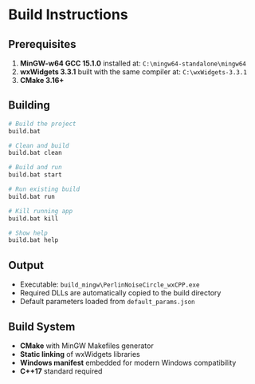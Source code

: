# Build Instructions

## Prerequisites

1. **MinGW-w64 GCC 15.1.0** installed at: `C:\mingw64-standalone\mingw64`
2. **wxWidgets 3.3.1** built with the same compiler at: `C:\wxWidgets-3.3.1`
3. **CMake 3.16+**

## Building

```bash
# Build the project
build.bat

# Clean and build
build.bat clean

# Build and run
build.bat start

# Run existing build
build.bat run

# Kill running app
build.bat kill

# Show help
build.bat help
```

## Output

- Executable: `build_mingw\PerlinNoiseCircle_wxCPP.exe`
- Required DLLs are automatically copied to the build directory
- Default parameters loaded from `default_params.json`

## Build System

- **CMake** with MinGW Makefiles generator
- **Static linking** of wxWidgets libraries
- **Windows manifest** embedded for modern Windows compatibility
- **C++17** standard required

